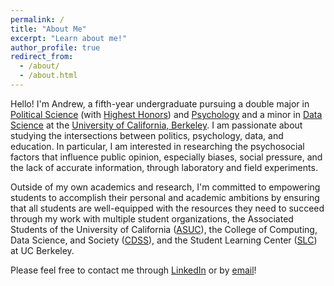 ```yaml
---
permalink: /
title: "About Me"
excerpt: "Learn about me!"
author_profile: true
redirect_from: 
  - /about/
  - /about.html
---
```


Hello! I'm Andrew, a fifth-year undergraduate pursuing a double major in [Political Science](https://polisci.berkeley.edu/) (with [Highest Honors](https://polisci.berkeley.edu/undergraduate-program/academic-opportunities/honors-program)) and [Psychology](https://psychology.berkeley.edu/) and a minor in [Data Science](https://data.berkeley.edu/) at the [University of California, Berkeley](https://www.berkeley.edu/). I am passionate about studying the intersections between politics, psychology, data, and education. In particular, I am interested in researching the psychosocial factors that influence public opinion, especially biases, social pressure, and the lack of accurate information, through laboratory and field experiments.

Outside of my own academics and research, I'm committed to empowering students to accomplish their personal and academic ambitions by ensuring that all students are well-equipped with the resources they need to succeed through my work with multiple student organizations, the Associated Students of the University of California ([ASUC](https://asuc.org/)), the College of Computing, Data Science, and Society ([CDSS](https://data.berkeley.edu/)), and the Student Learning Center ([SLC](https://slc.berkeley.edu/)) at UC Berkeley.

Please feel free to contact me through [LinkedIn](https://www.linkedin.com/in/andrewchen04/) or by [email](mailto:andrew_chen04@berkeley.edu)!
